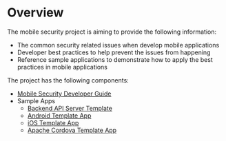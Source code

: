 # Overview

The mobile security project is aiming to provide the following information:

* The common security related issues when develop mobile applications
* Developer best practices to help prevent the issues from happening
* Reference sample applications to demonstrate how to apply the best practices in mobile applications

The project has the following components:

* [Mobile Security Developer Guide](./docs)
* Sample Apps
  * [Backend API Server Template](./projects)
  * [Android Template App](https://github.com/aerogear/android-showcase-template)
  * [iOS Template App](https://github.com/feedhenry/mobile-security-ios-template)
  * [Apache Cordova Template App](https://github.com/feedhenry/mobile-security-cordova-template)
